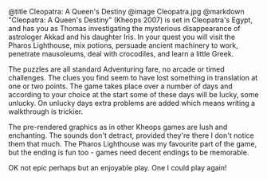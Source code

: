 @title		Cleopatra: A Queen's Destiny
@image		Cleopatra.jpg
@markdown
"Cleopatra: A Queen's Destiny" (Kheops 2007) is set in Cleopatra's Egypt, and has you as Thomas investigating the mysterious disappearance of astrologer Akkad and his daughter Iris.  In your quest you will visit the Pharos Lighthouse, mix potions, persuade ancient machinery to work, penetrate mausoleums, deal with crocodiles, and learn a little Greek.

The puzzles are all standard Adventuring fare, no arcade or timed challenges.  The clues you find seem to have lost something in translation at one or two points.  The game takes place over a number of days and according to your choice at the start some of these days will be lucky, some unlucky.  On unlucky days extra problems are added which means writing a walkthrough is trickier.

The pre-rendered graphics as in other Kheops games are lush and enchanting.  The sounds don't detract, provided they're there I don't notice them that much.  The Pharos Lighthouse was my favourite part of the game, but the ending is fun too - games need decent endings to be memorable.

OK not epic perhaps but an enjoyable play.  One I could play again!

